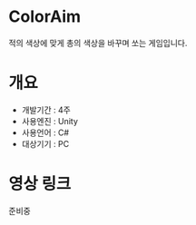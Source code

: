 # ColorAim
적의 색상에 맞게 총의 색상을 바꾸며 쏘는 게임입니다.

# 개요
* 개발기간 : 4주<br/>
* 사용엔진 : Unity<br/>
* 사용언어 : C#<br/>
* 대상기기 : PC<br/>

# 영상 링크
준비중


